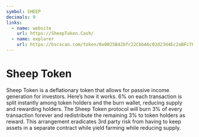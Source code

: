 ```yaml
---
symbol: SHEEP
decimals: 9
links:
  - name: website
    url: https://SheepToken.Cash/
  - name: explorer
    url: https://bscscan.com/token/0x0025B42bfc22CbbA6c02d23d4Ec2aBFcf6E014d4
---
```


# Sheep Token

Sheep Token is a deflationary token that allows for passive income generation for investors. Here’s how it works. 6% on each transaction is split instantly among token holders and the burn wallet, reducing supply and rewarding holders. The Sheep Token protocol will burn 3% of every transaction forever and redistribute the remaining 3% to token holders as reward. This arrangement eradicates 3rd party risk from having to keep assets in a separate contract while yield farming while reducing supply.
